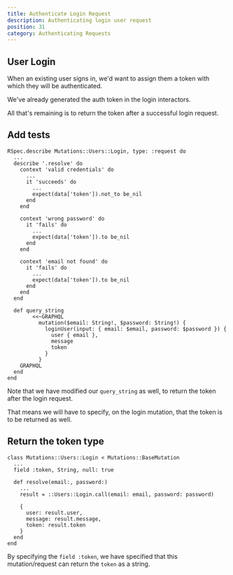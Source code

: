 ```yaml
---
title: Authenticate Login Request
description: Authenticating login user request
position: 31
category: Authenticating Requests
---
```


## User Login

When an existing user signs in, we'd want to assign them a token with which they will be authenticated.

We've already generated the auth token in the login interactors.

All that's remaining is to return the token after a successful login request.

## Add tests

```ruby[spec/graphql/mutations/users/login_spec.rb]
RSpec.describe Mutations::Users::Login, type: :request do
  ...
  describe '.resolve' do
    context 'valid credentials' do
      ...
      it 'succeeds' do
        ...
        expect(data['token']).not_to be_nil
      end
    end

    context 'wrong password' do
      it 'fails' do
        ...
        expect(data['token']).to be_nil
      end
    end

    context 'email not found' do
      it 'fails' do
        ...
        expect(data['token']).to be_nil
      end
    end
  end

  def query_string
        <<~GRAPHQL
          mutation($email: String!, $password: String!) {
            loginUser(input: { email: $email, password: $password }) {
              user { email },
              message
              token
            }
          }
    GRAPHQL
  end
end
```

Note that we have modified our `query_string` as well, to return the token after the login request.

That means we will have to specify, on the login mutation, that the token is to be returned as well.


## Return the token type

```ruby[app/graphql/mutations/users/login.rb]
class Mutations::Users::Login < Mutations::BaseMutation
  ...
  field :token, String, null: true

  def resolve(email:, password:)
    ...
    result = ::Users::Login.call(email: email, password: password)

    {
      user: result.user,
      message: result.message,
      token: result.token
    }
  end
end
```

By specifying the `field :token`, we have specified that this mutation/request can return the `token` as a string.

